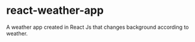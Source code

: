 # react-weather-app
A weather app created in React Js that changes background according to weather. 
